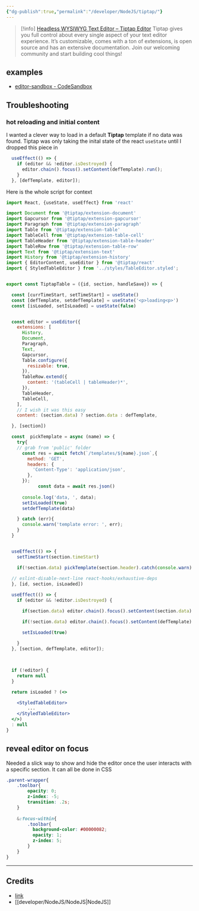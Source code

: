 ```yaml
---
{"dg-publish":true,"permalink":"/developer/NodeJS/tiptap/"}
---
```


> [!info] [Headless WYSIWYG Text Editor – Tiptap Editor](https://tiptap.dev/) 
> Tiptap gives you full control about every single aspect of your text editor experience. It’s customizable, comes with a ton of extensions, is open source and has an extensive documentation. Join our welcoming community and start building cool things!

## examples
- [editor-sandbox - CodeSandbox](https://codesandbox.io/s/fok5cu?file=/src/components/Tiptap.vue)
## Troubleshooting

### hot reloading and initial content
I wanted a clever way to load in a default **Tiptap** template if no data was found. Tiptap was only taking the inital state of the react `useState` until I dropped this piece in
```jsx
  useEffect(() => {
    if (editor && !editor.isDestroyed) {
      editor.chain().focus().setContent(defTemplate).run();
    }
  }, [defTemplate, editor]);
```

Here is the whole script for context
```jsx
import React, {useState, useEffect} from 'react'

import Document from '@tiptap/extension-document'
import Gapcursor from '@tiptap/extension-gapcursor'
import Paragraph from '@tiptap/extension-paragraph'
import Table from '@tiptap/extension-table'
import TableCell from '@tiptap/extension-table-cell'
import TableHeader from '@tiptap/extension-table-header'
import TableRow from '@tiptap/extension-table-row'
import Text from '@tiptap/extension-text'
import History from '@tiptap/extension-history'
import { EditorContent, useEditor } from '@tiptap/react'
import { StyledTableEditor } from '../styles/TableEditor.styled';


export const TiptapTable = ({id, section, handleSave}) => {

  const [currTimeStart, setTimeStart] = useState()
  const [defTemplate, setdefTemplate] = useState('<p>loading<p>')
  const [isLoaded, setIsLoaded] = useState(false)


  const editor = useEditor({
    extensions: [
      History,
      Document,
      Paragraph,
      Text,
      Gapcursor,
      Table.configure({
        resizable: true,
      }),
      TableRow.extend({
        content: '(tableCell | tableHeader)*',
      }),
      TableHeader,
      TableCell,
    ],
    // I wish it was this easy
    content: (section.data) ? section.data : defTemplate,

  }, [section])

  const  pickTemplate = async (name) => {
    try{
	// grab from 'public' folder
      const res = await fetch(`/templates/${name}.json`,{
        method: 'GET',
        headers: {
          'Content-Type': 'application/json',
        },
      });
			const data = await res.json()
      
      console.log('data, ', data);
      setIsLoaded(true)
      setdefTemplate(data)

    } catch (err){
      console.warn('template error: ', err);
    }
  }


  useEffect(() => {
    setTimeStart(section.timeStart)

    if(!section.data) pickTemplate(section.header).catch(console.warn)
 
  // eslint-disable-next-line react-hooks/exhaustive-deps
  }, [id, section, isLoaded])

  useEffect(() => {
    if (editor && !editor.isDestroyed) {

      if(section.data) editor.chain().focus().setContent(section.data).run()

      if(!section.data) editor.chain().focus().setContent(defTemplate).run()

      setIsLoaded(true)
      
    }
  }, [section, defTemplate, editor]);


  
  if (!editor) {
    return null
  }

  return isLoaded ? (<>

    <StyledTableEditor>
        ...
    </StyledTableEditor>
  </>) 
  : null
}

```

## reveal editor on focus
Needed a slick way to show and hide the editor once the user interacts with a specific section. It can all be done in CSS
```scss
.parent-wrapper{
	.toolbar{
	    opacity: 0;
	    z-index: -5;
	    transition: .2s;
	}
	
	&:focus-within{
	    .toolbar{
	      background-color: #00000082;
	      opacity: 1;
	      z-index: 5;
	    }
	}
}
```

---
## Credits 
- [link](https://github.com/ueberdosis/tiptap/issues/1451#issuecomment-941988769)
- [[developer/NodeJS/NodeJS\|NodeJS]]